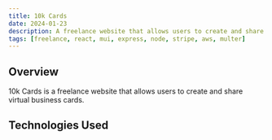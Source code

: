 ```yaml
---
title: 10k Cards
date: 2024-01-23
description: A freelance website that allows users to create and share virtual business cards.
tags: [freelance, react, mui, express, node, stripe, aws, multer]
---
```


## Overview

10k Cards is a freelance website that allows users to create and share virtual business cards.

## Technologies Used
